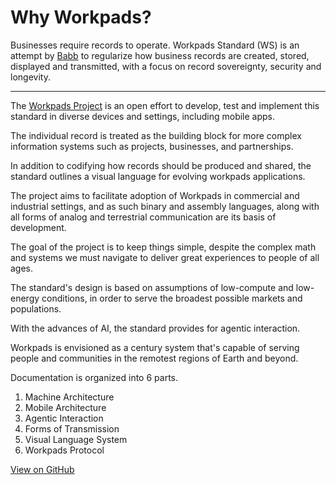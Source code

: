 # Why Workpads?

Businesses require records to operate. Workpads Standard (WS) is an attempt by [Babb](https://babb.tel/) to regularize how business records are created, stored, displayed and transmitted, with a focus on record sovereignty, security and longevity.

***

The [Workpads Project](https://www.workpads.org/) is an open effort to develop, test and implement this standard in diverse devices and settings, including mobile apps.

The individual record is treated as the building block for more complex information systems such as projects, businesses, and partnerships.

In addition to codifying how records should be produced and shared, the standard outlines a visual language for evolving workpads applications.

The project aims to facilitate adoption of Workpads in commercial and industrial settings, and as such binary and assembly languages, along with all forms of analog and terrestrial communication are its basis of development.

The goal of the project is to keep things simple, despite the complex  math and systems we must navigate to deliver great experiences to people of all ages.

The standard's design is based on assumptions of low-compute and low-energy conditions, in order to serve the broadest possible markets and populations.

With the advances of AI, the standard provides for agentic interaction.

Workpads is envisioned as a century system that's capable of serving people and communities in the remotest regions of Earth and beyond.

Documentation is organized into 6 parts.

1. Machine Architecture
2. Mobile Architecture
3. Agentic Interaction
4. Forms of Transmission
5. Visual Language System
6. Workpads Protocol

[View on GitHub](https://github.com/babbworks/workpadsproject)



